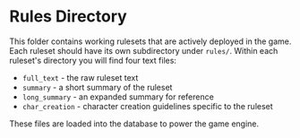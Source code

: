 # Rules Directory

This folder contains working rulesets that are actively deployed in the game.
Each ruleset should have its own subdirectory under `rules/`.
Within each ruleset's directory you will find four text files:

- `full_text` - the raw ruleset text
- `summary` - a short summary of the ruleset
- `long_summary` - an expanded summary for reference
- `char_creation` - character creation guidelines specific to the ruleset

These files are loaded into the database to power the game engine.
